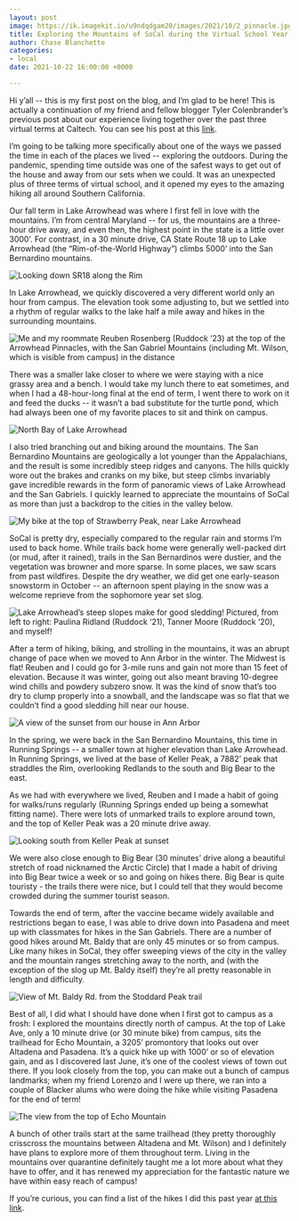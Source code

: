 ```yaml
---
layout: post
image: https://ik.imagekit.io/u9ndqdgam20/images/2021/10/2_pinnacle.jpg
title: Exploring the Mountains of SoCal during the Virtual School Year
author: Chase Blanchette
categories:
- local
date: 2021-10-22 16:00:00 +0000

---
```

Hi y’all -- this is my first post on the blog, and I’m glad to be here! This is actually a continuation of my friend and fellow blogger Tyler Colenbrander’s previous post about our experience living together over the past three virtual terms at Caltech. You can see his post at this [link](https://caltechadmissions.blog/living-in-the-virtual-school-year/).

I’m going to be talking more specifically about one of the ways we passed the time in each of the places we lived -- exploring the outdoors. During the pandemic, spending time outside was one of the safest ways to get out of the house and away from our sets when we could. It was an unexpected plus of three terms of virtual school, and it opened my eyes to the amazing hiking all around Southern California.

Our fall term in Lake Arrowhead was where I first fell in love with the mountains. I’m from central Maryland -- for us, the mountains are a three-hour drive away, and even then, the highest point in the state is a little over 3000’. For contrast, in a 30 minute drive, CA State Route 18 up to Lake Arrowhead (the “Rim-of-the-World Highway”) climbs 5000’ into the San Bernardino mountains.

![](https://ik.imagekit.io/u9ndqdgam20/images/2021/10/1_rim.jpg "Looking down SR18 along the Rim")

In Lake Arrowhead, we quickly discovered a very different world only an hour from campus. The elevation took some adjusting to, but we settled into a rhythm of regular walks to the lake half a mile away and hikes in the surrounding mountains.

![](https://ik.imagekit.io/u9ndqdgam20/images/2021/10/2_pinnacle.jpg "Me and my roommate Reuben Rosenberg (Ruddock ‘23) at the top of the Arrowhead Pinnacles, with the San Gabriel Mountains (including Mt. Wilson, which is visible from campus) in the distance")

There was a smaller lake closer to where we were staying with a nice grassy area and a bench. I would take my lunch there to eat sometimes, and when I had a 48-hour-long final at the end of term, I went there to work on it and feed the ducks -- it wasn’t a bad substitute for the turtle pond, which had always been one of my favorite places to sit and think on campus.

![](https://ik.imagekit.io/u9ndqdgam20/images/2021/10/3_northbay.jpg "North Bay of Lake Arrowhead")

I also tried branching out and biking around the mountains. The San Bernardino Mountains are geologically a lot younger than the Appalachians, and the result is some incredibly steep ridges and canyons. The hills quickly wore out the brakes and cranks on my bike, but steep climbs invariably gave incredible rewards in the form of panoramic views of Lake Arrowhead and the San Gabriels. I quickly learned to appreciate the mountains of SoCal as more than just a backdrop to the cities in the valley below.

![](https://ik.imagekit.io/u9ndqdgam20/images/2021/10/4_strawberry.jpg "My bike at the top of Strawberry Peak, near Lake Arrowhead")

SoCal is pretty dry, especially compared to the regular rain and storms I’m used to back home. While trails back home were generally well-packed dirt (or mud, after it rained), trails in the San Bernardinos were dustier, and the vegetation was browner and more sparse. In some places, we saw scars from past wildfires. Despite the dry weather, we did get one early-season snowstorm in October -- an afternoon spent playing in the snow was a welcome reprieve from the sophomore year set slog.

![](https://ik.imagekit.io/u9ndqdgam20/images/2021/10/5_sledding.jpg "Lake Arrowhead’s steep slopes make for good sledding! Pictured, from left to right: Paulina Ridland (Ruddock ‘21), Tanner Moore (Ruddock ‘20), and myself!")

After a term of hiking, biking, and strolling in the mountains, it was an abrupt change of pace when we moved to Ann Arbor in the winter. The Midwest is flat! Reuben and I could go for 3-mile runs and gain not more than 15 feet of elevation. Because it was winter, going out also meant braving 10-degree wind chills and powdery subzero snow. It was the kind of snow that’s too dry to clump properly into a snowball, and the landscape was so flat that we couldn’t find a good sledding hill near our house.

![](https://ik.imagekit.io/u9ndqdgam20/images/2021/10/6_annarbor.jpg "A view of the sunset from our house in Ann Arbor")

In the spring, we were back in the San Bernardino Mountains, this time in Running Springs -- a smaller town at higher elevation than Lake Arrowhead. In Running Springs, we lived at the base of Keller Peak, a 7882’ peak that straddles the Rim, overlooking Redlands to the south and Big Bear to the east.

As we had with everywhere we lived, Reuben and I made a habit of going for walks/runs regularly (Running Springs ended up being a somewhat fitting name). There were lots of unmarked trails to explore around town, and the top of Keller Peak was a 20 minute drive away.

![](https://ik.imagekit.io/u9ndqdgam20/images/2021/10/7_keller.jpg "Looking south from Keller Peak at sunset")

We were also close enough to Big Bear (30 minutes’ drive along a beautiful stretch of road nicknamed the Arctic Circle) that I made a habit of driving into Big Bear twice a week or so and going on hikes there. Big Bear is quite touristy - the trails there were nice, but I could tell that they would become crowded during the summer tourist season.

Towards the end of term, after the vaccine became widely available and restrictions began to ease, I was able to drive down into Pasadena and meet up with classmates for hikes in the San Gabriels. There are a number of good hikes around Mt. Baldy that are only 45 minutes or so from campus. Like many hikes in SoCal, they offer sweeping views of the city in the valley and the mountain ranges stretching away to the north, and (with the exception of the slog up Mt. Baldy itself) they’re all pretty reasonable in length and difficulty.

![](https://ik.imagekit.io/u9ndqdgam20/images/2021/10/9_baldy.jpg "View of Mt. Baldy Rd. from the Stoddard Peak trail")

Best of all, I did what I should have done when I first got to campus as a frosh: I explored the mountains directly north of campus. At the top of Lake Ave, only a 10 minute drive (or 30 minute bike) from campus, sits the trailhead for Echo Mountain, a 3205’ promontory that looks out over Altadena and Pasadena. It’s a quick hike up with 1000’ or so of elevation gain, and as I discovered last June, it’s one of the coolest views of town out there. If you look closely from the top, you can make out a bunch of campus landmarks; when my friend Lorenzo and I were up there, we ran into a couple of Blacker alums who were doing the hike while visiting Pasadena for the end of term!

![](https://ik.imagekit.io/u9ndqdgam20/images/2021/10/10_echo.jpg "The view from the top of Echo Mountain")

A bunch of other trails start at the same trailhead (they pretty thoroughly crisscross the mountains between Altadena and Mt. Wilson) and I definitely have plans to explore more of them throughout term. Living in the mountains over quarantine definitely taught me a lot more about what they have to offer, and it has renewed my appreciation for the fantastic nature we have within easy reach of campus!

If you’re curious, you can find a list of the hikes I did this past year [at this link](https://docs.google.com/document/d/1jECyWkSV9kjEdh9jbIo-HxQKfamMQhkYSz-x5C3kWu8/edit?usp=sharing).